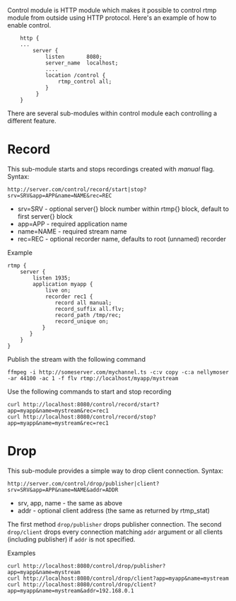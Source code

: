 Control module is HTTP module which makes it possible to control rtmp module from outside using HTTP protocol. Here's an example of how to enable control.
```
    http {
    ...
        server {
            listen       8080;
            server_name  localhost;
            ....
            location /control {
                rtmp_control all;
            }
         }
    }
```
There are several sub-modules within control module each controlling a different feature.
# Record
This sub-module starts and stops recordings created with _manual_ flag.
Syntax:

    http://server.com/control/record/start|stop?srv=SRV&app=APP&name=NAME&rec=REC

* srv=SRV - optional server{} block number within rtmp{} block, default to first server{} block
* app=APP - required application name
* name=NAME - required stream name
* rec=REC - optional recorder name, defaults to root (unnamed) recorder

Example

    rtmp {
        server {
            listen 1935;
            application myapp {
                live on;
                recorder rec1 {
                   record all manual;
                   record_suffix all.flv;
                   record_path /tmp/rec;
                   record_unique on;
               }
           }
        }
    }

Publish the stream with the following command

    ffmpeg -i http://someserver.com/mychannel.ts -c:v copy -c:a nellymoser -ar 44100 -ac 1 -f flv rtmp://localhost/myapp/mystream

Use the following commands to start and stop recording

    curl http://localhost:8080/control/record/start?app=myapp&name=mystream&rec=rec1
    curl http://localhost:8080/control/record/stop?app=myapp&name=mystream&rec=rec1

# Drop
This sub-module provides a simple way to drop client connection.
Syntax:

    http://server.com/control/drop/publisher|client?srv=SRV&app=APP&name=NAME&addr=ADDR

* srv, app, name - the same as above
* addr - optional client address (the same as returned by rtmp_stat)

The first method ```drop/publisher``` drops publisher connection. The second ```drop/client``` drops every connection matching ```addr``` argument or all clients (including publisher) if ```addr``` is not specified.

Examples

    curl http://localhost:8080/control/drop/publisher?app=myapp&name=mystream
    curl http://localhost:8080/control/drop/client?app=myapp&name=mystream
    curl http://localhost:8080/control/drop/client?app=myapp&name=mystream&addr=192.168.0.1

